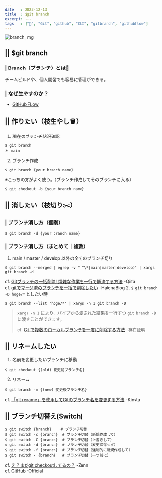 ```yaml
---
date   : 2023-12-13
title  : $git branch
excerpt: ---
tags   : ["📍", "Git", "github", "CLI", "gitbranch", "githubflow"]
---
```



![branch_img](https://github.com/sh16ma/gitpress/assets/150888300/ba0c75c6-a2da-4804-b2c5-621ea674b5b5)


## || $git branch
### | Branch（ブランチ）とは🌲
チームビルドや、個人開発でも容易に管理ができる。

### | なぜ生やすのか？
- [GitHub FLow](https://gitpress.io/c/git__/git_github_flow)



## || 作りたい（枝生やし🪣）
1. 現在のブランチ状況確認
```shell
$ git branch
＊ main
```
2. ブランチ作成
```shell
$ git branch {your branch name}
```
※こっちの方がよく使う。（ブランチ作成してそのブランチに入る）
```shell
$ git checkout -b {your branch name}
```


## || 消したい（枝切り✂️）
### | ブランチ消し方（個別）
```shell
$ git branch -d {your branch name}
```

### | ブランチ消し方（まとめて｜複数）
1. main / master / develop 以外の全てのブランチ切り
```shell
$ git branch --merged | egrep -v "(^\*|main|master|develop)" | xargs git branch -d
```
cf. [Gitブランチの一括削除! 煩雑な作業を一行で解決する方法](https://qiita.com/itinerant_programmer/items/dbf7cdba08a5403234ea) -Qiita <br>
cf. [gitでマージ済のブランチを一括で削除したい](https://gumfum.hatenablog.com/entry/2023/07/30/230000) -HatenaBlog
2. `$ git branch -D hoge/*` としたい時
```shell
$ git branch --list 'hoge/*' | xargs -n 1 git branch -D
```
> `xargs -n 1` により、パイプから渡された結果を一行ずつ `git branch -D` に渡すことができます。
>
> cf. [Git で複数のローカルブランチを一度に削除する方法](https://mahata.gitlab.io/post/2020-07-29-delete-multiple-git-branches/) -存在証明



## || リネームしたい
1. 名前を変更したいブランチに移動
```shell
$ git checkout {(old) 変更前ブランチ名}
```
2. リネーム
```shell
$ git branch -m {(new) 変更後ブランチ名}
```
cf. [「git rename」を使用してGitのブランチ名を変更する方法](https://kinsta.com/jp/knowledgebase/git-rename-branch/#git-1) -Kinsta 



## || ブランチ切替え(Switch)
```shell
$ git switch {branch}　　 # ブランチ切替
$ git switch -c {branch}  # ブランチ切替（新規作成して）
$ git switch -C {branch}  # ブランチ切替（上書きして）
$ git switch -d {branch}  # ブランチ切替（変更保存せず）
$ git switch -f {branch}  # ブランチ切替（強制的に新規作成して）
$ git switch - {branch}   # ブランチ切替（一つ前に）
```
cf. [え？まだgit checkoutしてるの？](https://zenn.dev/gmomedia/articles/d9366fa84aadfd) -Zenn <br>
cf. [GitHub](https://git-scm.com/docs/git-switch) -Official <br>



